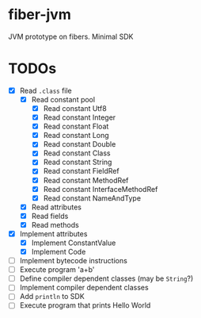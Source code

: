 # fiber-jvm
JVM prototype on fibers. Minimal SDK

# TODOs
- [x] Read `.class` file
  - [x] Read constant pool
    - [x] Read constant Utf8
    - [x] Read constant Integer
    - [x] Read constant Float
    - [x] Read constant Long
    - [x] Read constant Double
    - [x] Read constant Class
    - [x] Read constant String
    - [x] Read constant FieldRef
    - [x] Read constant MethodRef
    - [x] Read constant InterfaceMethodRef
    - [x] Read constant NameAndType
  - [x] Read attributes
  - [x] Read fields
  - [x] Read methods
- [x] Implement attributes
  - [x] Implement ConstantValue
  - [x] Implement Code
- [ ] Implement bytecode instructions
- [ ] Execute program 'a+b'
- [ ] Define compiler dependent classes (may be `String`?)
- [ ] Implement compiler dependent classes
- [ ] Add `println` to SDK
- [ ] Execute program that prints Hello World
